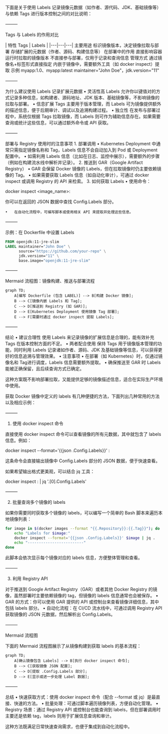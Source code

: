 下面是关于使用 Labels 记录镜像元数据（如作者、源代码、JDK、基础镜像等）与依赖 Tags 进行版本控制之间的对比说明：

⸻

Tags 与 Labels 的作用对比

| 特性	Tags | 	Labels |
|---|---|---|
主要用途	标识镜像版本，决定镜像拉取与部署	存储扩展的元数据（作者、源码、构建信息等）
在部署中的作用	直接影响容器运行时拉取的镜像版本	不直接参与部署，仅用于记录和查询信息
管理方式	通过镜像名+标签形式直接指定	内嵌于镜像中，需要额外工具（如 docker inspect）提取
示例	myapp:1.0、myapp:latest	maintainer="John Doe"，jdk.version="11"



⸻

为什么建议使用 Labels 记录扩展元数据
	•	灵活性高
Labels 允许你以键值对的方式记录多种信息，如构建者、源码地址、JDK 版本、基础镜像等，不影响镜像的拉取与部署。
	•	信息扩展
Tags 主要用于版本管理，而 Labels 可为镜像提供额外的描述信息，便于后期审计、调试以及追溯构建过程。
	•	独立性
在发布与部署过程中，系统仅根据 Tags 拉取镜像，而 Labels 则可作为辅助信息存在。如果需要查询或统计这些信息，可以通过额外命令或 API 获取。

⸻

部署与 Registry 使用时的注意事项
	1.	部署调用
	•	Kubernetes Deployment 中通常只需指定镜像名称和 Tag，Labels 信息不会自动加入到 Pod 或 Deployment 配置中。
	•	如需利用 Labels 信息（比如在日志、监控中展示），需要额外的步骤（例如在构建流水线中解析并记录）。
	2.	推送到 GAR（Google Artifact Registry）
	•	GAR 会保留 Docker 镜像的 Labels，但在拉取镜像时仍主要依赖镜像的 Tag。
	•	如果需要获取 Labels 信息（如自动化审计），可通过 docker inspect 或调用 Registry 的 API 来检索。
	3.	如何获取 Labels
	•	使用命令：

docker inspect <image_name>:<tag>

你可以在返回的 JSON 数据中查找 Config.Labels 部分。

	•	在自动化流程中，可编写脚本或使用相关 API 来提取并处理这些信息。

⸻

示例：在 Dockerfile 中设置 Labels
```Dockerfile
FROM openjdk:11-jre-slim
LABEL maintainer="John Doe" \
      source="https://github.com/your-repo" \
      jdk.version="11" \
      base.image="openjdk:11-jre-slim"
```


⸻

Mermaid 流程图：镜像构建、推送与部署流程
```mermaid
graph TD;
    A[编写 Dockerfile (包含 LABEL)] --> B[构建 Docker 镜像];
    B --> C[镜像内嵌 Labels 和 Tag];
    C --> D[推送到 Registry (如 GAR)];
    D --> E[Kubernetes Deployment 使用镜像 Tag 部署];
    E --> F[需要时通过 docker inspect 提取 Labels];
```


⸻

结论
	•	建议合理性
使用 Labels 来记录镜像的扩展信息是合理的，能有效补充 Tags 在版本控制方面的不足。
	•	两者配合使用
保持 Tags 用于镜像版本管理的功能，同时利用 Labels 记录诸如作者、源码、JDK 及基础镜像等信息，可以获得更好的信息追溯与管理效果。
	•	注意事项
	•	在部署（如 Kubernetes）时，仅通过镜像名和 Tag进行调度，Labels 信息需要额外提取。
	•	确保推送至 GAR 时 Labels 能被正确保留，且后续查询方式已确定。

这种方案既不影响部署拉取，又能提供足够的镜像描述信息，适合在实际生产环境中使用。


获取 Docker 镜像中定义的 labels 有几种便捷的方法，下面列出几种常用的方法以及相应示例：

⸻

1. 使用 docker inspect 命令

直接使用 docker inspect 命令可以查看镜像的所有元数据，其中就包含了 labels 信息。例如：

docker inspect --format='{{json .Config.Labels}}' <image>:<tag>

这条命令会直接输出镜像中 Config.Labels 部分的 JSON 数据，便于快速查看。

如果希望输出格式更美观，可以结合 jq 工具：

docker inspect <image>:<tag> | jq '.[0].Config.Labels'



⸻

2. 批量查询多个镜像的 labels

如果你需要同时获取多个镜像的 labels，可以编写一个简单的 Bash 脚本来遍历本地镜像列表：
```bash
for image in $(docker images --format "{{.Repository}}:{{.Tag}}"); do
    echo "Labels for $image:"
    docker inspect --format='{{json .Config.Labels}}' $image | jq .
    echo "-------------------------"
done
```
此脚本会依次显示每个镜像对应的 labels 信息，方便整体管理和查看。

⸻

3. 利用 Registry API

对于推送到 Google Artifact Registry（GAR）或者其他 Docker Registry 的镜像，虽然部署时主要依赖镜像的 tag，但镜像的 labels 信息通常也会被保存。
	•	GAR 的方式：你可以使用 GAR 提供的 API 或控制台来查看镜像详细信息，其中包括 labels 部分。
	•	自动化流程：在 CI/CD 流水线中，可通过调用 Registry API 获取镜像的 JSON 元数据，然后解析出 Config.Labels。

⸻

Mermaid 流程图

下面的 Mermaid 流程图展示了从镜像构建到获取 labels 的基本流程：
```mermaid
graph TD;
    A[确认镜像包含 Labels] --> B[执行 docker inspect 命令];
    B --> C[获取镜像 JSON 配置];
    C --> D[提取 .Config.Labels 部分];
    D --> E[显示或进一步处理 Label 数据];
```


⸻

总结
	•	快速获取方式：使用 docker inspect 命令（配合 --format 或 jq）是最直接、快速的方法。
	•	批量处理：可通过脚本遍历镜像列表，方便自动化管理。
	•	Registry 场景：通过 Registry API 或控制台也能查询到 labels，但在部署调用时主要还是依赖 tag，labels 则用于扩展信息查询和审计。

这种方法既满足日常快速查询需求，也便于集成到自动化流程中。
